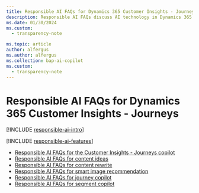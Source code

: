 ```yaml
---
title: Responsible AI FAQs for Dynamics 365 Customer Insights - Journeys
description: Responsible AI FAQs discuss AI technology in Dynamics 365 Customer Insights - Journeys and the key considerations for making use of this technology responsibly.
ms.date: 01/30/2024
ms.custom: 
  - transparency-note

ms.topic: article
author: alfergus
ms.author: alfergus
ms.collection: bap-ai-copilot
ms.custom: 
  - transparency-note
---
```


# Responsible AI FAQs for Dynamics 365 Customer Insights - Journeys

[!INCLUDE [responsible-ai-intro](./includes/responsible-ai-intro.md)]

[!INCLUDE [responsible-ai-features](./includes/responsible-ai-features.md)]

- [Responsible AI FAQs for the Customer Insights - Journeys copilot](faqs-copilot-general.md)
- [Responsible AI FAQs for content ideas](faqs-content-ideas.md)
- [Responsible AI FAQs for content rewrite](faqs-content-rewrite.md)
- [Responsible AI FAQs for smart image recommendation](faqs-image-smart-recommendation.md)
- [Responsible AI FAQs for journey copilot](faqs-journey-copilot.md)
- [Responsible AI FAQs for segment copilot](faqs-segment-copilot.md)
